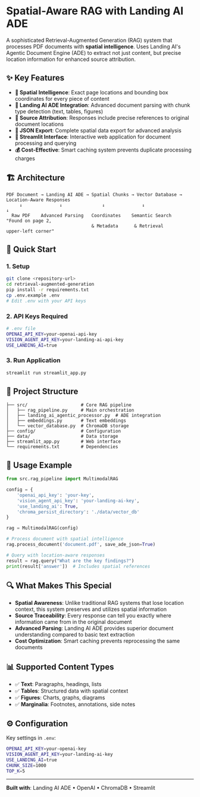 # Spatial-Aware RAG with Landing AI ADE

A sophisticated Retrieval-Augmented Generation (RAG) system that processes PDF documents with **spatial intelligence**. Uses Landing AI's Agentic Document Engine (ADE) to extract not just content, but precise location information for enhanced source attribution.

## ✨ Key Features

- **🎯 Spatial Intelligence**: Exact page locations and bounding box coordinates for every piece of content
- **🤖 Landing AI ADE Integration**: Advanced document parsing with chunk type detection (text, tables, figures)
- **📄 Source Attribution**: Responses include precise references to original document locations
- **💾 JSON Export**: Complete spatial data export for advanced analysis
- **🚀 Streamlit Interface**: Interactive web application for document processing and querying
- **💰 Cost-Effective**: Smart caching system prevents duplicate processing charges

## 🏗️ Architecture

```
PDF Document → Landing AI ADE → Spatial Chunks → Vector Database → Location-Aware Responses
     ↓              ↓               ↓              ↓                    ↓
  Raw PDF    Advanced Parsing   Coordinates    Semantic Search    "Found on page 2,
                                & Metadata      & Retrieval        upper-left corner"
```

## 🚀 Quick Start

### 1. Setup
```bash
git clone <repository-url>
cd retrieval-augmented-generation
pip install -r requirements.txt
cp .env.example .env
# Edit .env with your API keys
```

### 2. API Keys Required
```bash
# .env file
OPENAI_API_KEY=your-openai-api-key
VISION_AGENT_API_KEY=your-landing-ai-api-key
USE_LANDING_AI=true
```

### 3. Run Application
```bash
streamlit run streamlit_app.py
```

## 📁 Project Structure

```
├── src/                    # Core RAG pipeline
│   ├── rag_pipeline.py     # Main orchestration
│   ├── landing_ai_agentic_processor.py  # ADE integration
│   ├── embeddings.py       # Text embeddings
│   └── vector_database.py  # ChromaDB storage
├── config/                 # Configuration
├── data/                   # Data storage
├── streamlit_app.py        # Web interface
└── requirements.txt        # Dependencies
```

## 🎯 Usage Example

```python
from src.rag_pipeline import MultimodalRAG

config = {
    'openai_api_key': 'your-key',
    'vision_agent_api_key': 'your-landing-ai-key',
    'use_landing_ai': True,
    'chroma_persist_directory': './data/vector_db'
}

rag = MultimodalRAG(config)

# Process document with spatial intelligence
rag.process_document('document.pdf', save_ade_json=True)

# Query with location-aware responses
result = rag.query("What are the key findings?")
print(result['answer'])  # Includes spatial references
```

## 🔍 What Makes This Special

- **Spatial Awareness**: Unlike traditional RAG systems that lose location context, this system preserves and utilizes spatial information
- **Source Traceability**: Every response can tell you exactly where information came from in the original document
- **Advanced Parsing**: Landing AI ADE provides superior document understanding compared to basic text extraction
- **Cost Optimization**: Smart caching prevents reprocessing the same documents

## 📊 Supported Content Types

- ✅ **Text**: Paragraphs, headings, lists
- ✅ **Tables**: Structured data with spatial context
- ✅ **Figures**: Charts, graphs, diagrams
- ✅ **Marginalia**: Footnotes, annotations, side notes

## ⚙️ Configuration

Key settings in `.env`:
```bash
OPENAI_API_KEY=your-openai-key
VISION_AGENT_API_KEY=your-landing-ai-key
USE_LANDING_AI=true
CHUNK_SIZE=1000
TOP_K=5
```

---

**Built with**: Landing AI ADE • OpenAI • ChromaDB • Streamlit
